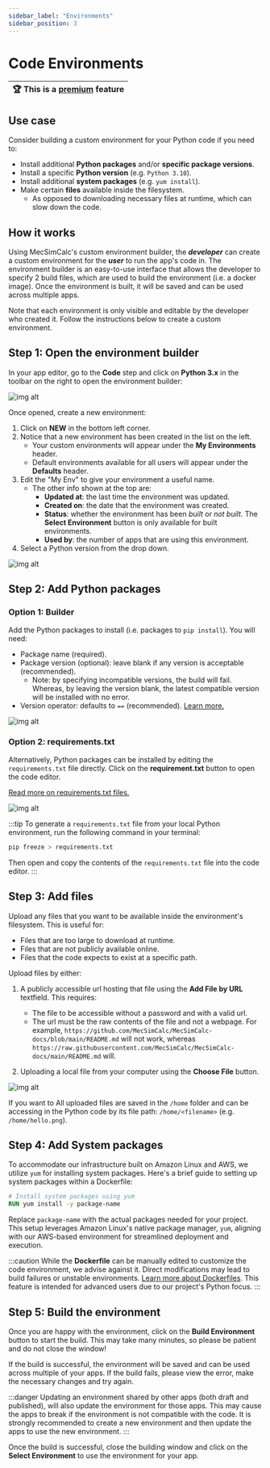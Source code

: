 ```yaml
---
sidebar_label: "Environments"
sidebar_position: 3
---
```


# Code Environments

| :trophy: This is a [premium](https://mecsimcalc.com/pricing) feature |
| -------------------------------------------------------------------- |

## Use case

Consider building a custom environment for your Python code if you need to:

- Install additional **Python packages** and/or **specific package versions**.
- Install a specific **Python version** (e.g. `Python 3.10`).
- Install additional **system packages** (e.g. `yum install`).
- Make certain **files** available inside the filesystem.
  - As opposed to downloading necessary files at runtime, which can slow down the code.

## How it works

Using MecSimCalc's custom environment builder, the _**developer**_ can create a custom environment for the _**user**_ to run the app's code in. The environment builder is an easy-to-use interface that allows the developer to specify 2 build files, which are used to build the environment (i.e. a docker image). Once the environment is built, it will be saved and can be used across multiple apps.

Note that each environment is only visible and editable by the developer who created it. Follow the instructions below to create a custom environment.

## Step 1: Open the environment builder

In your app editor, go to the **Code** step and click on **Python 3.x** in the toolbar on the right to open the environment builder:

<div style={{textAlign: 'center'}}>

![img alt](/docs/code/open_env.png)

</div>

Once opened, create a new environment:

1. Click on **NEW** in the bottom left corner.
2. Notice that a new environment has been created in the list on the left.
   - Your custom environments will appear under the **My Environments** header.
   - Default environments available for all users will appear under the **Defaults** header.
3. Edit the "My Env" to give your environment a useful name.
   - The other info shown at the top are:
     - **Updated at**: the last time the environment was updated.
     - **Created on**: the date that the environment was created.
     - **Status**: whether the environment has been _built_ or _not built_. The **Select Environment** button is only available for built environments.
     - **Used by**: the number of apps that are using this environment.
4. Select a Python version from the drop down.

<div style={{textAlign: 'center'}}>

![img alt](/docs/code/new_env.png)

</div>

## Step 2: Add Python packages

### Option 1: Builder

Add the Python packages to install (i.e. packages to `pip install`). You will need:

- Package name (required).
- Package version (optional): leave blank if any version is acceptable (recommended).
  - Note: by specifying incompatible versions, the build will fail. Whereas, by leaving the version blank, the latest compatible version will be installed with no error.
- Version operator: defaults to `==` (recommended). [Learn more.](https://iscompatible.readthedocs.io/en/latest/)

<div style={{textAlign: 'center'}}>

![img alt](/docs/code/env_pkgs.png)

</div>

### Option 2: requirements.txt

Alternatively, Python packages can be installed by editing the `requirements.txt` file directly. Click on the **requirement.txt** button to open the code editor.

[Read more on requirements.txt files.](https://pip.pypa.io/en/stable/reference/requirements-file-format/)

<div style={{textAlign: 'center'}}>

![img alt](/docs/code/env_reqs.png)

</div>

:::tip
To generate a `requirements.txt` file from your local Python environment, run the following command in your terminal:

```bash
pip freeze > requirements.txt
```

Then open and copy the contents of the `requirements.txt` file into the code editor.
:::

## Step 3: Add files

Upload any files that you want to be available inside the environment's filesystem. This is useful for:

- Files that are too large to download at runtime.
- Files that are not publicly available online.
- Files that the code expects to exist at a specific path.

Upload files by either:

1. A publicly accessible url hosting that file using the **Add File by URL** textfield. This requires:

   - The file to be accessible without a password and with a valid url.
   - The url must be the raw contents of the file and not a webpage. For example, `https://github.com/MecSimCalc/MecSimCalc-docs/blob/main/README.md` will not work, whereas `https://raw.githubusercontent.com/MecSimCalc/MecSimCalc-docs/main/README.md` will.

2. Uploading a local file from your computer using the **Choose File** button.

<div style={{textAlign: 'center'}}>

![img alt](/docs/code/env_files.png)

</div>

If you want to 
All uploaded files are saved in the `/home` folder and can be accessing in the Python code by its file path: `/home/<filename>` (e.g. `/home/hello.png`).


## Step 4: Add System packages

To accommodate our infrastructure built on Amazon Linux and AWS, we utilize `yum` for installing system packages. Here's a brief guide to setting up system packages within a Dockerfile:

```dockerfile
# Install system packages using yum
RUN yum install -y package-name 
```

Replace `package-name` with the actual packages needed for your project. This setup leverages Amazon Linux's native package manager, `yum`, aligning with our AWS-based environment for streamlined deployment and execution.

:::caution
While the **Dockerfile** can be manually edited to customize the code environment, we advise against it. Direct modifications may lead to build failures or unstable environments. [Learn more about Dockerfiles](https://docs.docker.com/engine/reference/builder/). This feature is intended for advanced users due to our project's Python focus.
:::

## Step 5: Build the environment

Once you are happy with the environment, click on the **Build Environment** button to start the build. This may take many minutes, so please be patient and do not close the window!

If the build is successful, the environment will be saved and can be used across multiple of your apps. If the build fails, please view the error, make the necessary changes and try again.

:::danger
Updating an environment shared by other apps (both draft and published), will also update the environment for those apps. This may cause the apps to break if the environment is not compatible with the code. It is strongly recommended to create a new environment and then update the apps to use the new environment.
:::

Once the build is successful, close the building window and click on the **Select Environment** to use the environment for your app.
